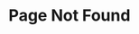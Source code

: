 ---
title: Page Not Found
metaItems:
  - name: description
    content: Page Not Found
  - name: keywords
    content: cloneralliance, video, recorder, capture, hdmi, software, 4k, live stream
breadcrumb: Example
---